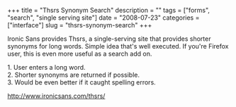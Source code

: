 +++
title = "Thsrs Synonym Search"
description = ""
tags = ["forms", "search", "single serving site"]
date = "2008-07-23"
categories = ["interface"]
slug = "thsrs-synonym-search"
+++


<p>Ironic Sans provides Thsrs, a single-serving site that provides shorter synonyms for long words. Simple idea that's well executed. If you're Firefox user, this is even more useful as a search add on. </p>
<div id="screens-full" class="clear"><div class="caption">1. User enters a long word.</div><div class="fullimg clear"><a href="//media.konigi.com/interface/thsrs-1.png" class="group" rel="group" title="1. User enters a long word."><img src="//media.konigi.com/interface/thsrs-1.png" alt="" class="img-responsive"></a></div></div><div id="screens-full" class="clear"><div class="caption">2. Shorter synonyms are returned if possible.</div><div class="fullimg clear"><a href="//media.konigi.com/interface/thsrs-2.png" class="group" rel="group" title="2. Shorter synonyms are returned if possible."><img src="//media.konigi.com/interface/thsrs-2.png" alt="" class="img-responsive"></a></div></div><div id="screens-full" class="clear"><div class="caption">3. Would be even better if it caught spelling errors.</div><div class="fullimg clear"><a href="//media.konigi.com/interface/thsrs-3.png" class="group" rel="group" title="3. Would be even better if it caught spelling errors."><img src="//media.konigi.com/interface/thsrs-3.png" alt="" class="img-responsive"></a></div></div>        
<p><a href="http://www.ironicsans.com/thsrs/">http://www.ironicsans.com/thsrs/</a></p>

